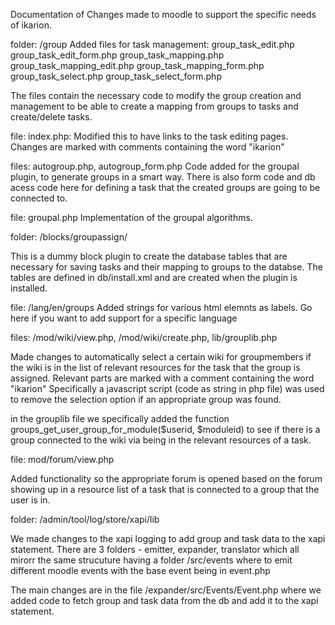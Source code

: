 Documentation of Changes made to moodle to support the specific needs of ikarion.


folder: /group
	Added files for task management:
		group_task_edit.php
		group_task_edit_form.php
		group_task_mapping.php
		group_task_mapping_edit.php
		group_task_mapping_form.php
		group_task_select.php
		group_task_select_form.php
		
The files contain the necessary code to modify the group creation and management to
be able to create a mapping from groups to tasks and create/delete tasks.

file: index.php:
    Modified this to have links to the task editing pages.
    Changes are marked with comments containing the word "ikarion"

files: autogroup.php, autogroup_form.php
    Code added for the groupal plugin, to generate groups in a smart way.
    There is also form code and db acess code here for defining a task that the created groups are going to be connected to.
	
file: groupal.php
    Implementation of the groupal algorithms.

folder: /blocks/groupassign/
	
This is a dummy block plugin to create the database tables that are necessary for saving tasks and their mapping to groups
to the databse. 
The tables are defined in db/install.xml and are created when the plugin is installed.
	

file: /lang/en/groups
	Added strings for various html elemnts as labels. Go here if you want to add support for a specific language


files: /mod/wiki/view.php, /mod/wiki/create.php, lib/grouplib.php

Made changes to automatically select a certain wiki for groupmembers if the wiki is in the list of relevant resources
for the task that the group is assigned.
Relevant parts are marked with a comment containing the word "ikarion"
Specifically a javascript script (code as string in php file) 
was used to remove the selection option if an appropriate group was found.

in the grouplib file we specifically added the function groups_get_user_group_for_module($userid, $moduleid)
to see if there is a group connected to the wiki via being in the relevant resources of a task.
	

file: mod/forum/view.php
	
Added functionality so the appropriate forum is opened based on the forum showing up in a resource list of
a task that is connected to a group that the user is in.
	
folder: /admin/tool/log/store/xapi/lib

We made changes to the xapi logging to add group and task data to the xapi statement.
There are 3 folders - emitter, expander, translator which all mirorr the same strucuture
having a folder /src/events where to emit different moodle events with the base event being in event.php

The main changes are in the file /expander/src/Events/Event.php where we added code to fetch group and task
data from the db and add it to the xapi statement.














